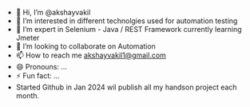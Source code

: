 - 👋 Hi, I’m @akshayvakil
- 👀 I’m interested in different technolgies used for automation testing
- 🌱 I’m expert in Selenium - Java / REST Framework currently learning Jmeter 
- 💞️ I’m looking to collaborate on Automation
- 📫 How to reach me akshayvakil1@gmail.com
- 😄 Pronouns: ...
- ⚡ Fun fact: ...
- Started Github in Jan 2024 wil publish all my handson project each month.

<!---
akshayvakil/akshayvakil is a ✨ special ✨ repository because its `README.md` (this file) appears on your GitHub profile.
You can click the Preview link to take a look at your changes.
--->

